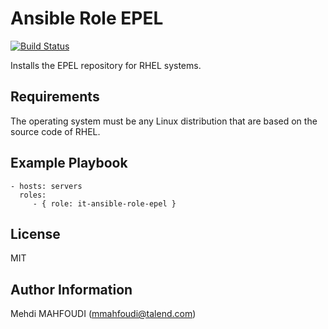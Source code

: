 Ansible Role EPEL
=========

[![Build Status](https://travis-ci.org/Talend/it-ansible-role-epel.svg?branch=master)](https://travis-ci.org/Talend/it-ansible-role-epel)

Installs the EPEL repository for RHEL systems.

Requirements
------------

The operating system must be any Linux distribution that are based on the source code of RHEL.  

Example Playbook
----------------

    - hosts: servers
      roles:
         - { role: it-ansible-role-epel }

License
-------

MIT

Author Information
------------------

Mehdi MAHFOUDI (mmahfoudi@talend.com)
